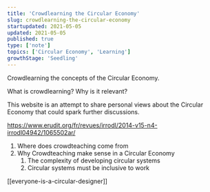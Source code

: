 ```yaml
---
title: 'Crowdlearning the Circular Economy'
slug: crowdlearning-the-circular-economy
startupdated: 2021-05-05
updated: 2021-05-05
published: true
type: ['note']
topics: ['Circular Economy', 'Learning']
growthStage: 'Seedling'
---
```


Crowdlearning the concepts of the Circular Economy. 

What is crowdlearning? Why is it relevant? 

This website is an attempt to share personal views about the Circular Economy that could spark further discussions. 

https://www.erudit.org/fr/revues/irrodl/2014-v15-n4-irrodl04942/1065502ar/

1. Where does crowdteaching come from
2. Why Crowdteaching make sense in a Circular Economy 
	1. The complexity of developing circular systems 
	2. Circular systems must be inclusive to work

[[everyone-is-a-circular-designer]]